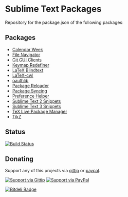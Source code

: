# Sublime Text Packages

Repository for the package.json of the following packages:

## Packages

- [Calendar Week](https://github.com/Chris---/SublimeText-Calendar-Week)
- [File Navigator](https://github.com/Chris---/SublimeText-File-Navigator)
- [Git GUI Clients](https://github.com/Chris---/SublimeText-Git-GUI-Clients)
- [Keymap Redefiner](https://github.com/Chris---/SublimeText-Keymap-Redefiner)
- [LaTeX Blindtext](https://github.com/Chris---/SublimeText-LaTeX-Blindtext)
- [LaTeX-cwl](https://github.com/Chris---/LaTeX-cwl)
- [oauthlib](https://github.com/Chris---/SublimeText-OAuthlib)
- [Package Reloader](https://github.com/Chris---/SublimeText-Package-Reloader)
- [Package Syncing](https://github.com/Chris---/SublimeText-Package-Syncing)
- [Preference Helper](https://github.com/Chris---/SublimeText-Preference-Helper)
- [Sublime Text 2 Snippets](https://github.com/Chris---/SublimeText-Sublime-Text-2-Snippets)
- [Sublime Text 3 Snippets](https://github.com/Chris---/SublimeText-Sublime-Text-3-Snippets)
- [TeX Live Package Manager](https://github.com/Chris---/SublimeText-TeX-Live-Package-Manager)
- [TikZ](https://github.com/Chris---/SublimeText-TikZ)


## Status

[![Build Status](https://travis-ci.org/Chris---/SublimeText-Packages.png?branch=master)](https://travis-ci.org/Chris---/SublimeText-Packages)

## Donating

Support any of this projects via [gittip][] or [paypal][].

[![Support via Gittip](https://rawgithub.com/chris---/Donation-Badges/master/gittip.jpeg)][gittip] [![Support via PayPal](https://rawgithub.com/chris---/Donation-Badges/master/paypal.jpeg)][paypal]

[![Bitdeli Badge](https://d2weczhvl823v0.cloudfront.net/Chris---/sublimetext-packages/trend.png)](https://bitdeli.com/free "Bitdeli Badge")

[gittip]: https://www.gittip.com/Chris---
[paypal]: https://www.paypal.com/cgi-bin/webscr?cmd=_s-xclick&hosted_button_id=ZWZCJPFSZNXEW